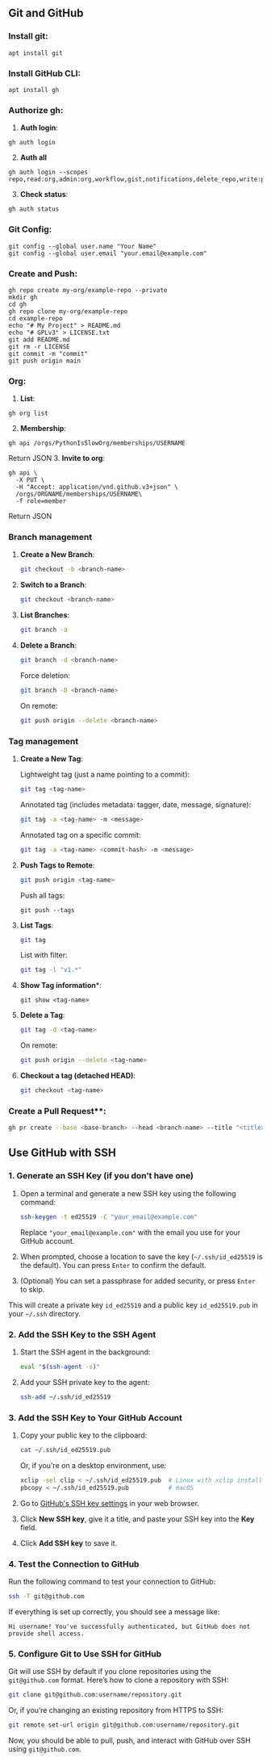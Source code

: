 ## Git and GitHub
### Install git:
```
apt install git
```
### Install GitHub CLI:
```
apt install gh
```
### Authorize gh:
1. **Auth login**:
```
gh auth login
```
2. **Auth all**
```
gh auth login --scopes repo,read:org,admin:org,workflow,gist,notifications,delete_repo,write:packages,read:packages
```
3. **Check status**:
```
gh auth status
```
### Git Config:
```
git config --global user.name "Your Name"
git config --global user.email "your.email@example.com"
```
### Create and Push:
```
gh repo create my-org/example-repo --private
mkdir gh
cd gh
gh repo clone my-org/example-repo
cd example-repo
echo "# My Project" > README.md
echo "# GPLv3" > LICENSE.txt
git add README.md
git rm -r LICENSE
git commit -m "commit"
git push origin main
```
### Org:
1. **List**:
```
gh org list
```
2. **Membership**:
```
gh api /orgs/PythonIsSlowOrg/memberships/USERNAME
```
Return JSON
3. **Invite to org**:
```
gh api \
  -X PUT \
  -H "Accept: application/vnd.github.v3+json" \
  /orgs/ORGNAME/memberships/USERNAME\
  -f role=member
```
Return JSON

### Branch management

1. **Create a New Branch**:
   ```sh
   git checkout -b <branch-name>
   ```

2. **Switch to a Branch**:
   ```sh
   git checkout <branch-name>
   ```

3. **List Branches**:
   ```sh
   git branch -a
   ```

4. **Delete a Branch**:
   ```sh
   git branch -d <branch-name>
   ```

   Force deletion:
   ```sh
   git branch -D <branch-name>
   ```

   On remote:
   ```sh
   git push origin --delete <branch-name>
   ```

### Tag management


1. **Create a New Tag**:

   Lightweight tag (just a name pointing to a commit):
   ```sh
   git tag <tag-name>
   ```
   Annotated tag (includes metadata: tagger, date, message, signature):
   ```sh
   git tag -a <tag-name> -m <message>
   ```
   Annotated tag on a specific commit:
   ```sh
   git tag -a <tag-name> <commit-hash> -m <message>
   ```
2. **Push Tags to Remote**:
   ```sh
   git push origin <tag-name>
   ```
   Push all tags:
   ```
   git push --tags
   ```

3. **List Tags**:
   ```sh
   git tag
   ```

   List with filter:
   ```sh
   git tag -l "v1.*"
   ```

4. **Show Tag information***:
   ```
   git show <tag-name>
   ```

5. **Delete a Tag**:
   ```sh
   git tag -d <tag-name>
   ```

   On remote:
   ```sh
   git push origin --delete <tag-name>
   ```

6. **Checkout a tag (detached HEAD)**:
   ```sh
   git checkout <tag-name>
   ```

### Create a Pull Request**:
   ```sh
   gh pr create --base <base-branch> --head <branch-name> --title "<title>" --body "<description>"
   ```
## Use GitHub with SSH

### 1. Generate an SSH Key (if you don’t have one)
1. Open a terminal and generate a new SSH key using the following command:
   ```bash
   ssh-keygen -t ed25519 -C "your_email@example.com"
   ```
   Replace `"your_email@example.com"` with the email you use for your GitHub account.

2. When prompted, choose a location to save the key (`~/.ssh/id_ed25519` is the default). You can press `Enter` to confirm the default.

3. (Optional) You can set a passphrase for added security, or press `Enter` to skip.

This will create a private key `id_ed25519` and a public key `id_ed25519.pub` in your `~/.ssh` directory.

### 2. Add the SSH Key to the SSH Agent
1. Start the SSH agent in the background:
   ```bash
   eval "$(ssh-agent -s)"
   ```

2. Add your SSH private key to the agent:
   ```bash
   ssh-add ~/.ssh/id_ed25519
   ```

### 3. Add the SSH Key to Your GitHub Account
1. Copy your public key to the clipboard:
   ```bash
   cat ~/.ssh/id_ed25519.pub
   ```
   Or, if you're on a desktop environment, use:
   ```bash
   xclip -sel clip < ~/.ssh/id_ed25519.pub  # Linux with xclip installed
   pbcopy < ~/.ssh/id_ed25519.pub           # macOS
   ```

2. Go to [GitHub's SSH key settings](https://github.com/settings/keys) in your web browser.

3. Click **New SSH key**, give it a title, and paste your SSH key into the **Key** field.

4. Click **Add SSH key** to save it.

### 4. Test the Connection to GitHub
Run the following command to test your connection to GitHub:
```bash
ssh -T git@github.com
```
If everything is set up correctly, you should see a message like:
```
Hi username! You've successfully authenticated, but GitHub does not provide shell access.
```

### 5. Configure Git to Use SSH for GitHub
Git will use SSH by default if you clone repositories using the `git@github.com` format. Here’s how to clone a repository with SSH:
```bash
git clone git@github.com:username/repository.git
```

Or, if you’re changing an existing repository from HTTPS to SSH:
```bash
git remote set-url origin git@github.com:username/repository.git
```

Now, you should be able to pull, push, and interact with GitHub over SSH using `git@github.com`.
